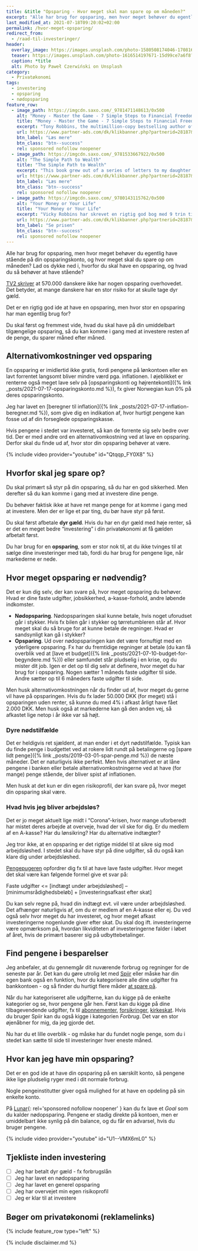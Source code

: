 ```yaml
---
title: &title "Opsparing - Hvor meget skal man spare op om måneden?"
excerpt: "Alle har brug for opsparing, men hvor meget behøver du egentlig have stående, og hvor meget skal du spare op om måneden? Her får du svaret!"
last_modified_at: 2021-07-18T09:20:02+02:00
permalink: /hvor-meget-opsparing/
redirect_from:
  - /raad-til-investeringer/
header:
  overlay_image: https://images.unsplash.com/photo-1580508174046-170816f65662?ixlib=rb-1.2.1&ixid=eyJhcHBfaWQiOjEyMDd9&auto=format&fit=crop&h=600&w=1200&q=10
  teaser: https://images.unsplash.com/photo-1616514197671-15d99ce7a6f8?ixid=MnwxMjA3fDB8MHxwaG90by1wYWdlfHx8fGVufDB8fHx8&ixlib=rb-1.2.1&auto=format&fit=crop&h=300&w=400&q=10
  caption: *title
  alt: Photo by Paweł Czerwiński on Unsplash
category:
  - Privatøkonomi
tags:
  - investering
  - opsparing
  - nødopsparing
feature_row:
  - image_path: https://imgcdn.saxo.com/_9781471148613/0x500
    alt: "Money - Master the Game - 7 Simple Steps to Financial Freedom"
    title: "Money - Master the Game - 7 Simple Steps to Financial Freedom"
    excerpt: "Tony Robbins, the multimillion-copy bestselling author of Awaken the Giant Within and Unlimited Power has created a 7-step blueprint for securing financial freedom. Based on extensive research and one-on-one interviews with more than 50 of the most legendary financial experts in the world - from Carl Icahn, to Warren Buffett, to Jack Bogle and Steve Forbes."
    url: https://www.partner-ads.com/dk/klikbanner.php?partnerid=28187&bannerid=43264&htmlurl=https://www.saxo.com/dk/money-master-the-game_tony-robbins_paperback_9781471148613
    btn_label: "Læs mere"
    btn_class: "btn--success"
    rel: sponsored nofollow noopener
  - image_path: https://imgcdn.saxo.com/_9781533667922/0x500
    alt: "The Simple Path to Wealth"
    title: "The Simple Path to Wealth"
    excerpt: "This book grew out of a series of letters to my daughter concerning various things-mostly about money and investing-she was not yet quite ready to hear. Since money is the single most powerful tool we have for navigating this complex world we've created, understanding it is critical."
    url: https://www.partner-ads.com/dk/klikbanner.php?partnerid=28187&bannerid=43264&htmlurl=https://www.saxo.com/dk/the-simple-path-to-wealth_j-l-collins_paperback_9781533667922
    btn_label: "Læs mere"
    btn_class: "btn--success"
    rel: sponsored nofollow noopener
  - image_path: https://imgcdn.saxo.com/_9780143115762/0x500
    alt: "Your Money or Your Life"
    title: "Your Money or Your Life"
    excerpt: "Vicky Robbins har skrevet en rigtig god bog med 9 trin til at ændre dit syn på benge, så du kan opnå finansiel frihed. Denne bog er helt essentiel for at forstå, hvordan du kan blive bedre til at håndtere dine penge. Jeg har selv været rigtig inspireret af den."
    url: https://www.partner-ads.com/dk/klikbanner.php?partnerid=28187&bannerid=43264&htmlurl=https://www.saxo.com/dk/your-money-or-your-life_vicki-robin_paperback_9780143115762
    btn_label: "Se prisen"
    btn_class: "btn--success"
    rel: sponsored nofollow noopener
---
```


Alle har brug for opsparing, men hvor meget behøver du egentlig have stående på din opsparingskonto, og hvor meget skal du spare op om måneden? Lad os dykke ned i, hvorfor du skal have en opsparing, og hvad du så behøver at have stående?

[TV2 skriver](https://nyheder.tv2.dk/penge/2017-04-21-570000-voksne-danskere-har-ingen-opsparing-saa-meget-boer-du-have-paa-kistebunden) at 570.000 danskere ikke har nogen opsparing overhovedet. Det betyder, at mange danskere har en stor risiko for at skulle tage dyr gæld.

Det er en rigtig god ide at have en opsparing, men hvor stor en opsparing har man egentlig brug for?

Du skal først og fremmest vide, hvad du skal have på din umiddelbart tilgængelige opsparing, så du kan komme i gang med at investere resten af de penge, du sparer måned efter måned.

## Alternativomkostninger ved opsparing

En opsparing er imidlertid ikke gratis, fordi pengene på lønkontoen eller en lavt forrentet langsomt bliver mindre værd pga. inflationen. I øjeblikket er renterne også meget lave selv på [opsparingskonti og højrentekonti]({% link _posts/2021-07-17-opsparingskonto.md %}), fx giver Norwegian kun 0% på deres opsparingskonto.

Jeg har lavet en [beregner til inflation]({% link _posts/2021-07-17-inflation-beregner.md %}), som give dig en indikation af, hvor hurtigt pengene kan fosse ud af din forseglede opsparingskasse.

Hvis pengene i stedet var investeret, så kan de forrente sig selv bedre over tid. Der er med andre ord en alternativomkostning ved at lave en opsparing. Derfor skal du finde ud af, hvor stor din opsparing behøver at være.

{% include video provider="youtube" id="Qtqqp_FY0X8" %}

## Hvorfor skal jeg spare op?

Du skal primært så styr på din opsparing, så du har en god sikkerhed. Men derefter så du kan komme i gang med at investere dine penge.

Du behøver faktisk ikke at have ret mange penge for at komme i gang med at investere. Men der er lige et par ting, du bør have styr på først.

Du skal først afbetale **dyr gæld**. Hvis du har en dyr gæld med høje renter, så er det en meget bedre “investering” i din privatøkonomi at få gælden afbetalt først.

Du har brug for en **opsparing**, som er stor nok til, at du ikke tvinges til at sælge dine investeringer med tab, fordi du har brug for pengene lige, når markederne er nede.

## Hvor meget opsparing er nødvendig?

Det er kun dig selv, der kan svare på, hvor meget opsparing du behøver. Hvad er dine faste udgifter, jobsikkerhed, a-kasse-forhold, andre løbende indkomster.

- **Nødopsparing**. Nødopsparingen skal kunne betale, hvis noget uforudset går i stykker. Hvis fx bilen går i stykker og tørretumbleren står af. Hvor meget skal du så bruge for at kunne betale de regninger. Hvad er sandsynligt kan gå i stykker?
- **Opsparing**. Ud over nødopsparingen kan det være fornuftigt med en yderligere opsparing. Fx har du fremtidige regninger at betale (du kan få overblik ved at [lave et budget]({% link _posts/2021-07-10-budget-for-begyndere.md %})) eller samfundet står pludselig i en krise, og du mister dit job. Igen er det op til dig selv at definere, hvor meget du har brug for i opsparing. Nogen sætter 1 måneds faste udgifter til side. Andre sætter op til 6 måneders faste udgifter til side.

Men husk alternativomkostningen når du finder ud af, hvor meget du gerne vil have på opsparingen. Hvis du fx lader 50.000 DKK (for meget) stå i opsparingen uden renter, så kunne du med 4% i afkast årligt have fået 2.000 DKK. Men husk også at markederne kan gå den anden vej, så afkastet lige netop i år ikke var så højt.

### Dyre nødstilfælde

Det er heldigvis ret sjældent, at man ender i et dyrt nødstilfælde. Typisk kan du finde penge i budgettet ved at rokere lidt rundt på betalingerne og [spare lidt penge]({% link _posts/2019-03-01-spar-penge.md %}) de næste måneder. Det er naturligvis ikke perfekt. Men hvis alternativet er at låne pengene i banken eller betale alternativomkostningerne ved at have (for mange) penge stående, der bliver spist af inflationen.

Men husk at det kun er din egen risikoprofil, der kan svare på, hvor meget din opsparing skal være.

### Hvad hvis jeg bliver arbejdsløs?

Det er jo meget aktuelt lige midt i “Corona”-krisen, hvor mange uforberedt har mistet deres arbejde at overveje, hvad der vil ske for dig. Er du medlem af en A-kasse? Har du lønsikring? Har du alternative indtægter?

Jeg tror ikke, at en opsparing er det rigtige middel til at sikre sig mod arbejdsløshed. I stedet skal du have styr på dine udgifter, så du også kan klare dig under arbejdsløshed.

[Pengepugeren](https://pengepugeren.dk/2014/01/hvor-meget-skal-jeg-have-opsparet-til-et-noedstilfaelde/) opfordrer dig fx til at have lave faste udgifter. Hvor meget det skal være kan følgende formel give et svar på:

Faste udgifter <= [indtægt under arbejdsløshed] – [minimumsrådighedsbeløb] + [investeringsafkast efter skat]

Du kan selv regne på, hvad din indtægt evt. vil være under arbejdsløshed. Det afhænger naturligvis af, om du er medlem af en A-kasse eller ej. Du ved også selv hvor meget du har investeret, og hvor meget afkast investeringerne nogenlunde giver efter skat. Du skal dog ift. investeringerne være opmærksom på, hvordan likviditeten af investeringerne falder i løbet af året, hvis de primært baserer sig på udbyttebetalinger.

## Find pengene i besparelser

Jeg anbefaler, at du gennemgår dit nuværende forbrug og regninger for de seneste par år. Det kan du gøre utrolig let med [Spiir](/go/spiir/) eller måske har din egen bank også en funktion, hvor du kategorisere alle dine udgifter fra bankkontoen - og så finder du hurtigt flere måder [at spare på](/spar-penge/).

Når du har kategoriseret alle udgifterne, kan du kigge på de enkelte kategorier og se, hvor pengene går hen. Først kan du kigge på dine tilbagevendende udgifter, fx til [abonnementer](/online-services/), [forsikringer](/forsikringer/), [kirkeskat](/kirkeskat/). Hvis du bruger Spiir kan du også kigge i kategorien _Forbrug_. Det var en stor øjenåbner for mig, da jeg gjorde det.

Nu har du et lille overblik - og måske har du fundet nogle penge, som du i stedet kan sætte til side til investeringer hver eneste måned.

## Hvor kan jeg have min opsparing?

Det er en god ide at have din opsparing på en særskilt konto, så pengene ikke lige pludselig ryger med i dit normale forbrug.

Nogle pengeinstitutter giver også mulighed for at have en opdeling på sin enkelte konto.

På [Lunar](/go/lunar/){: rel='sponsored nofollow noopener' } kan du fx lave et _Goal_ som du kalder nødopsparing. Pengene er stadig direkte på kontoen, men er umiddelbart ikke synlig på din balance, og du får en advarsel, hvis du bruger pengene.

{% include video provider="youtube" id="U1--VMX6mL0" %}

## Tjekliste inden investering

- [ ] Jeg har betalt dyr gæld - fx forbrugslån
- [ ] Jeg har lavet en nødopsparing
- [ ] Jeg har lavet en generel opsparing
- [ ] Jeg har overvejet min egen risikoprofil
- [ ] Jeg er klar til at investere

## Bøger om privatøkonomi (reklamelinks)

{% include feature_row type="left" %}

{% include disclaimer.md %}
